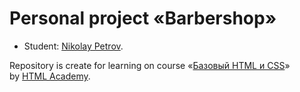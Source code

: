 # Personal project «Barbershop»

* Student: [Nikolay Petrov](https://github.com/Clickrouc).

Repository is create for learning on course «[Базовый HTML и CSS](https://htmlacademy.ru/intensive/htmlcss)» by [HTML Academy](https://htmlacademy.ru).
